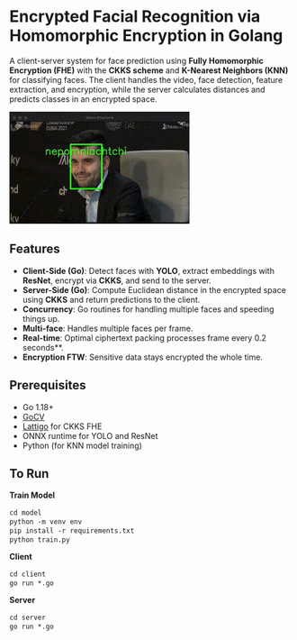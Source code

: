 # Encrypted Facial Recognition via Homomorphic Encryption in Golang

A client-server system for face prediction using **Fully Homomorphic Encryption (FHE)** with the **CKKS scheme** and **K-Nearest Neighbors (KNN)** for classifying faces. The client handles the video, face detection, feature extraction, and encryption, while the server calculates distances and predicts classes in an encrypted space.

![Video Sample](assets/demo.gif)

## Features

- **Client-Side (Go)**: Detect faces with **YOLO**, extract embeddings with **ResNet**, encrypt via **CKKS**, and send to the server.
- **Server-Side (Go)**: Compute Euclidean distance in the encrypted space using **CKKS** and return predictions to the client.
- **Concurrency**: Go routines for handling multiple faces and speeding things up.
- **Multi-face**: Handles multiple faces per frame.
- **Real-time**: Optimal ciphertext packing processes frame every 0.2 seconds**.
- **Encryption FTW**: Sensitive data stays encrypted the whole time. 

## Prerequisites

- Go 1.18+
- [GoCV](https://github.com/hybridgroup/gocv)
- [Lattigo](https://github.com/tuneinsight/lattigo) for CKKS FHE
- ONNX runtime for YOLO and ResNet
- Python (for KNN model training)

## To Run
**Train Model**
```
cd model
python -m venv env
pip install -r requirements.txt
python train.py
```
**Client**
```
cd client
go run *.go
```
**Server**
```
cd server
go run *.go
```
